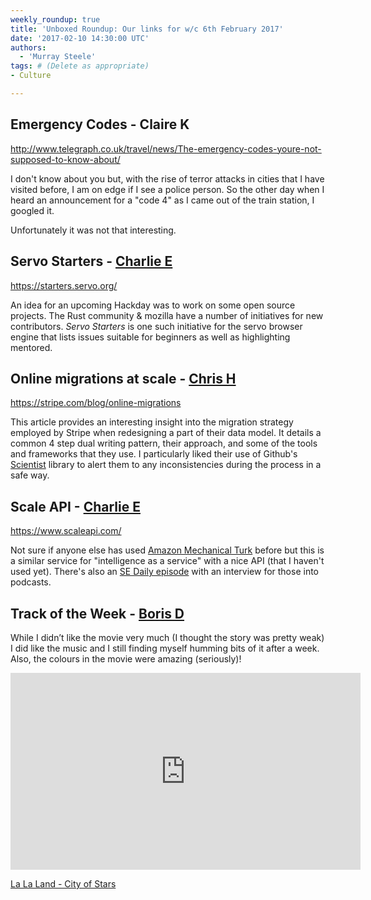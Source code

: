 ```yaml
---
weekly_roundup: true
title: 'Unboxed Roundup: Our links for w/c 6th February 2017'
date: '2017-02-10 14:30:00 UTC'
authors:
  - 'Murray Steele'
tags: # (Delete as appropriate)
- Culture

---
```


## Emergency Codes - Claire K

http://www.telegraph.co.uk/travel/news/The-emergency-codes-youre-not-supposed-to-know-about/

I don't know about you but, with the rise of terror attacks in cities that I
have visited before, I am on edge if I see a police person. So the other day
when I heard an announcement for a "code 4"  as I came out of the train station,
I googled it.

Unfortunately it was not that interesting.

## Servo Starters - [Charlie E](/people#charlie-egan)

https://starters.servo.org/

An idea for an upcoming Hackday was to work on some open source projects. The
Rust community & mozilla have a number of initiatives for new contributors.
_Servo Starters_ is one such initiative for the servo browser engine that lists
issues suitable for beginners as well as highlighting mentored.

## Online migrations at scale - [Chris H](/people#chris-holmes)

https://stripe.com/blog/online-migrations

This article provides an interesting insight into the migration strategy
employed by Stripe when redesigning a part of their data model. It details a
common 4 step dual writing pattern, their approach, and some of the tools and
frameworks that they use. I particularly liked their use of Github's
[Scientist](https://github.com/github/scientist) library to alert them to any
inconsistencies during the process in a safe way.

## Scale API - [Charlie E](/people#charlie-egan)

https://www.scaleapi.com/

Not sure if anyone else has used [Amazon Mechanical
Turk](https://www.mturk.com/mturk/welcome) before but this is a similar service
for "intelligence as a service" with a nice API (that I haven't used yet).
There's also an [SE Daily
episode](https://softwareengineeringdaily.com/2016/12/16/scale-api-with-lucy-guo-and-alexandr-wang/)
with an interview for those into podcasts.

## Track of the Week - [Boris D](/people#boris-divjak)

While I didn’t like the movie very much (I thought the story was pretty weak) I did like the music and I still finding
myself humming bits of it after a week. Also, the colours in the movie were amazing (seriously)!

<iframe width="560" height="315" src="https://www.youtube.com/embed/NS0_AOuBF9A" frameborder="0" allowfullscreen></iframe>

[La La Land - City of Stars](https://www.youtube.com/watch?v=NS0_AOuBF9A)
